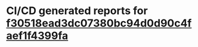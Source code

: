 # CI/CD generated reports for [f30518ead3dc07380bc94d0d90c4faef1f4399fa](https://github.com/hydephp/develop/commit/f30518ead3dc07380bc94d0d90c4faef1f4399fa)
